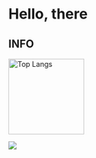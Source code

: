 # Hello, there

## INFO

<img alt="Top Langs" height="150px" src="https://github-readme-stats.vercel.app/api/top-langs/?username=koyo-code&layout=compact&show_icons=true" />

![](https://skillicons.dev/icons?i=html,css,js,ts,threejs,react,nextjs,astro,vite,php,github,vscode&perline=5)
